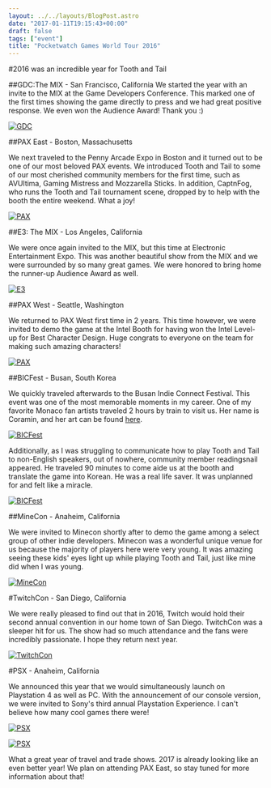 ```yaml
---
layout: ../../layouts/BlogPost.astro
date: "2017-01-11T19:15:43+00:00"
draft: false
tags: ["event"]
title: "Pocketwatch Games World Tour 2016"
---
```


#2016 was an incredible year for Tooth and Tail

##GDC:The MIX - San Francisco, California
We started the year with an invite to the MIX at the Game Developers Conference. This marked one of the first times showing the game directly to press and we had great positive response. We even won the Audience Award! Thank you :)

[![GDC](http://i.imgur.com/39b0mxY.png "GDC")](http://i.imgur.com/39b0mxY.png)

##PAX East - Boston, Massachusetts

We next traveled to the Penny Arcade Expo in Boston and it turned out to be one of our most beloved PAX events. We introduced Tooth and Tail to some of our most cherished community members for the first time, such as AVUltima, Gaming Mistress and Mozzarella Sticks. In addition, CaptnFog, who runs the Tooth and Tail tournament scene, dropped by to help with the booth the entire weekend. What a joy!

[![PAX](http://i.imgur.com/4Px8cJX.jpg "PAX")](http://i.imgur.com/4Px8cJX.jpg)

##E3: The MIX - Los Angeles, California

We were once again invited to the MIX, but this time at Electronic Entertainment Expo. This was another beautiful show from the MIX and we were surrounded by so many great games. We were honored to bring home the runner-up Audience Award as well.

[![E3](http://www.mediaindieexchange.com/wp-content/uploads/2016/04/08ns3pj.jpg "E3")](http://www.mediaindieexchange.com/wp-content/uploads/2016/04/08ns3pj.jpg)

##PAX West - Seattle, Washington

We returned to PAX West first time in 2 years. This time however, we were invited to demo the game at the Intel Booth for having won the Intel Level-up for Best Character Design. Huge congrats to everyone on the team for making such amazing characters!

[![PAX](http://i.imgur.com/ysX7Ama.jpg "PAX")](http://i.imgur.com/ysX7Ama.jpg)

##BICFest - Busan, South Korea

We quickly traveled afterwards to the Busan Indie Connect Festival. This event was one of the most memorable moments in my career. One of my favorite Monaco fan artists traveled 2 hours by train to visit us. Her name is Coramin, and her art can be found [here](http://coraminother.tumblr.com/).

[![BICFest](http://i.imgur.com/2UM61RT.jpg "BICFest")](http://i.imgur.com/2UM61RT.jpg)

Additionally, as I was struggling to communicate how to play Tooth and Tail to non-English speakers, out of nowhere, community member readingsnail appeared. He traveled 90 minutes to come aide us at the booth and translate the game into Korean. He was a real life saver. It was unplanned for and felt like a miracle.

[![BICFest](http://i.imgur.com/U6UAhdh.jpg "BICFest")](http://i.imgur.com/U6UAhdh.jpg)

##MineCon - Anaheim, California

We were invited to Minecon shortly after to demo the game among a select group of other indie developers. Minecon was a wonderful unique venue for us because the majority of players here were very young. It was amazing seeing these kids' eyes light up while playing Tooth and Tail, just like mine did when I was young.

[![MineCon](http://i.imgur.com/KHntQ3r.jpg "MineCon")](http://i.imgur.com/KHntQ3r.jpg)

#TwitchCon - San Diego, California

We were really pleased to find out that in 2016, Twitch would hold their second annual convention in our home town of San Diego. TwitchCon was a sleeper hit for us. The show had so much attendance and the fans were incredibly passionate. I hope they return next year.

[![TwitchCon](http://i.imgur.com/7DWZW9A.jpg "TwitchCon")](http://i.imgur.com/7DWZW9A.jpg)

#PSX - Anaheim, California

We announced this year that we would simultaneously launch on Playstation 4 as well as PC. With the announcement of our console version, we were invited to Sony's third annual Playstation Experience. I can't believe how many cool games there were!

[![PSX](http://i.imgur.com/qlFgGHs.jpg "PSX")](http://i.imgur.com/qlFgGHs.jpg)

[![PSX](http://i.imgur.com/0bujoZo.jpg "PSX")](http://i.imgur.com/0bujoZo.jpg)

What a great year of travel and trade shows. 2017 is already looking like an even better year! We plan on attending PAX East, so stay tuned for more information about that!
